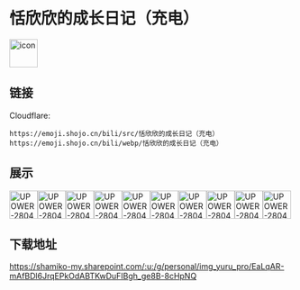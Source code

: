 # 恬欣欣的成长日记（充电）
<img src="https://emoji.shojo.cn/bili/src/恬欣欣的成长日记（充电）/icon.png" width="50" height="50" alt="icon">

## 链接
Cloudflare:
```
https://emoji.shojo.cn/bili/src/恬欣欣的成长日记（充电）
https://emoji.shojo.cn/bili/webp/恬欣欣的成长日记（充电）
```
## 展示
<img src="https://emoji.shojo.cn/bili/src/恬欣欣的成长日记（充电）/UPOWER-2804493-开一枪.png" width="50" height="50" alt="UPOWER-2804493-开一枪"><img src="https://emoji.shojo.cn/bili/src/恬欣欣的成长日记（充电）/UPOWER-2804493-哈喽.png" width="50" height="50" alt="UPOWER-2804493-哈喽"><img src="https://emoji.shojo.cn/bili/src/恬欣欣的成长日记（充电）/UPOWER-2804493-不屑.png" width="50" height="50" alt="UPOWER-2804493-不屑"><img src="https://emoji.shojo.cn/bili/src/恬欣欣的成长日记（充电）/UPOWER-2804493-比心.png" width="50" height="50" alt="UPOWER-2804493-比心"><img src="https://emoji.shojo.cn/bili/src/恬欣欣的成长日记（充电）/UPOWER-2804493-哭哭.png" width="50" height="50" alt="UPOWER-2804493-哭哭"><img src="https://emoji.shojo.cn/bili/src/恬欣欣的成长日记（充电）/UPOWER-2804493-头上比心.png" width="50" height="50" alt="UPOWER-2804493-头上比心"><img src="https://emoji.shojo.cn/bili/src/恬欣欣的成长日记（充电）/UPOWER-2804493-指着你.png" width="50" height="50" alt="UPOWER-2804493-指着你"><img src="https://emoji.shojo.cn/bili/src/恬欣欣的成长日记（充电）/UPOWER-2804493-大笑.png" width="50" height="50" alt="UPOWER-2804493-大笑"><img src="https://emoji.shojo.cn/bili/src/恬欣欣的成长日记（充电）/UPOWER-2804493-双手比心.png" width="50" height="50" alt="UPOWER-2804493-双手比心"><img src="https://emoji.shojo.cn/bili/src/恬欣欣的成长日记（充电）/UPOWER-2804493-点赞.png" width="50" height="50" alt="UPOWER-2804493-点赞">

## 下载地址

https://shamiko-my.sharepoint.com/:u:/g/personal/img_yuru_pro/EaLqAR-mAfBDl6JrqEPkOdABTKwDuFIBgh_ge8B-8cHpNQ